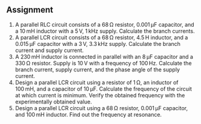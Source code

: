 ## Assignment

<ol>
  <li>A parallel RLC circuit consists of a 68 Ω resistor, 0.001 µF capacitor, and a 10 mH inductor with a 5 V, 1 kHz supply. Calculate the branch currents.</li>
  <li>A parallel LCR circuit consists of a 68 Ω resistor, 4.5 H inductor, and a 0.015 µF capacitor with a 3 V, 3.3 kHz supply. Calculate the branch current and supply current.</li>
  <li>A 230 mH inductor is connected in parallel with an 8 µF capacitor and a 330 Ω resistor. Supply is 10 V with a frequency of 100 Hz. Calculate the branch current, supply current, and the phase angle of the supply current.</li>
  <li>Design a parallel LCR circuit using a resistor of 1 Ω, an inductor of 100 mH, and a capacitor of 10 µF. Calculate the frequency of the circuit at which current is minimum. Verify the obtained frequency with the experimentally obtained value.</li>
  <li>Design a parallel LCR circuit using a 68 Ω resistor, 0.001 µF capacitor, and 100 mH inductor. Find out the frequency at resonance.</li>
</ol>


